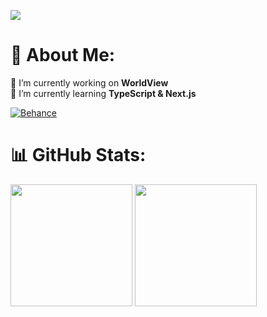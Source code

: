 ![](https://skillicons.dev/icons?i=c,cs,java,html,css,mysql,tailwind,threejs,react,spring,npm,git,svg,vscode,visualstudio,github,blender,figma,obsidian,pr,ps&perline=20#gh-dark-mode-only)


<!--
<p align=center>
  <img src="https://skillicons.dev/icons?i=c,cs,java,html,css,js,ts,mysql&perline=20#gh-dark-mode-only" alt="Languages"></img><br>
  <img src="https://skillicons.dev/icons?i=next,react,spring&perline=20#gh-dark-mode-only" alt="Frameworks"></img><br>
  <img src="https://skillicons.dev/icons?i=tailwind,threejs&perline=20#gh-dark-mode-only" alt="Libraries"></img><br>
  <img src="https://skillicons.dev/icons?i=npm,git,svg,prisma&perline=20#gh-dark-mode-only" alt="Tools"></img><br>
  <img src="https://skillicons.dev/icons?i=vscode,visualstudio,postgres,github,ps,pr,blender,figma,obsidian,discord,windows&perline=20#gh-dark-mode-only" alt="Softwares"></img><br>
</p>
-->


# 💫 About Me:
🔭 I’m currently working on **WorldView**<br>
🌱 I’m currently learning **TypeScript & Next.js**<br>

[![Behance](https://img.shields.io/badge/Behance-1769ff?logo=behance&logoColor=white)](https://www.behance.net/shalev3)


# 📊 GitHub Stats:
<a href="https://www.youtube.com/watch?v=dQw4w9WgXcQ"><img src="https://github-readme-stats.vercel.app/api?username=Shalev-Aviv&theme=holi&hide_border=false&include_all_commits=false&count_private=false" height="195"></a>
<a href="https://www.youtube.com/watch?v=dQw4w9WgXcQ"><img src="https://github-readme-stats.vercel.app/api/top-langs/?username=Shalev-Aviv&theme=holi&hide_border=false&include_all_commits=false&count_private=false&layout=compact" height="195"></a>

<!-- Used these sites & repos to decorate the README -->
<!-- https://gprm.itsvg.in -->
<!-- https://github.com/tandpfun/skill-icons?tab=readme-ov-file#icons-list -->
